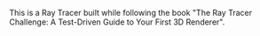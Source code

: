This is a Ray Tracer built while following the book "The Ray Tracer Challenge: A Test-Driven Guide to Your First 3D Renderer".